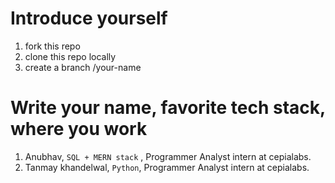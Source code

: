 # Introduce yourself

1. fork this repo
2. clone this repo locally 
3. create a branch /your-name

# Write your name, favorite tech stack, where you work 

1. Anubhav, `SQL + MERN stack` , Programmer Analyst intern at cepialabs. 
2. Tanmay khandelwal, `Python`, Programmer Analyst intern at cepialabs. 

